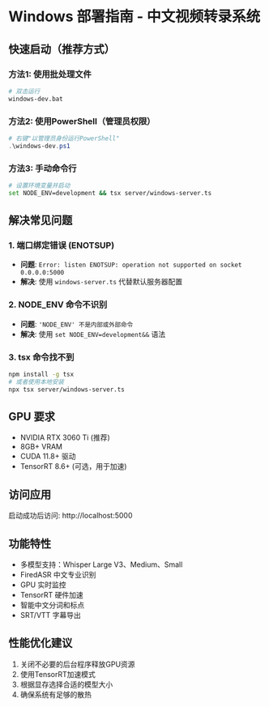 # Windows 部署指南 - 中文视频转录系统

## 快速启动（推荐方式）

### 方法1: 使用批处理文件
```bash
# 双击运行
windows-dev.bat
```

### 方法2: 使用PowerShell（管理员权限）
```powershell
# 右键"以管理员身份运行PowerShell"
.\windows-dev.ps1
```

### 方法3: 手动命令行
```bash
# 设置环境变量并启动
set NODE_ENV=development && tsx server/windows-server.ts
```

## 解决常见问题

### 1. 端口绑定错误 (ENOTSUP)
- **问题**: `Error: listen ENOTSUP: operation not supported on socket 0.0.0.0:5000`
- **解决**: 使用 `windows-server.ts` 代替默认服务器配置

### 2. NODE_ENV 命令不识别
- **问题**: `'NODE_ENV' 不是内部或外部命令`
- **解决**: 使用 `set NODE_ENV=development&&` 语法

### 3. tsx 命令找不到
```bash
npm install -g tsx
# 或者使用本地安装
npx tsx server/windows-server.ts
```

## GPU 要求
- NVIDIA RTX 3060 Ti (推荐)
- 8GB+ VRAM
- CUDA 11.8+ 驱动
- TensorRT 8.6+ (可选，用于加速)

## 访问应用
启动成功后访问: http://localhost:5000

## 功能特性
- 多模型支持：Whisper Large V3、Medium、Small
- FiredASR 中文专业识别
- GPU 实时监控
- TensorRT 硬件加速
- 智能中文分词和标点
- SRT/VTT 字幕导出

## 性能优化建议
1. 关闭不必要的后台程序释放GPU资源
2. 使用TensorRT加速模式
3. 根据显存选择合适的模型大小
4. 确保系统有足够的散热